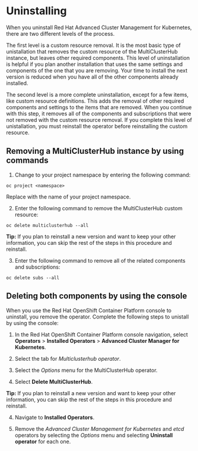 # Uninstalling

When you uninstall Red Hat Advanced Cluster Management for Kubernetes, there are two different levels of the process. 

The first level is a custom resource removal. It is the most basic type of unistallation that removes the custom resource of the MultiClusterHub instance, but leaves other required components. This level of uninstallation is helpful if you plan another installation that uses the same settings and components of the one that you are removing. Your time to install the next version is reduced when you have all of the other components already installed. 

The second level is a more complete uninstallation, except for a few items, like custom resource definitions. This adds the removal of other required components and settings to the items that are removed. When you continue with this step, it removes all of the components and subscriptions that were not removed with the custom resource removal. If you complete this level of unistallation, you must reinstall the operator before reinstalling the custom resource.

## Removing a MultiClusterHub instance by using commands  

1. Change to your project namespace by entering the following command:

```
oc project <namespace>
```

  Replace <namespace> with the name of your project namespace.

2. Enter the following command to remove the MultiClusterHub custom resource:

```
oc delete multiclusterhub --all
```

  **Tip:** If you plan to reinstall a new version and want to keep your other information, you can skip the rest of the steps in this procedure and reinstall.  

3. Enter the following command to remove all of the related components and subscriptions:

```
oc delete subs --all
```

## Deleting both components by using the console

When you use the Red Hat OpenShift Container Platform console to uninstall, you remove the operator. Complete the following steps to unistall by using the console:

1. In the Red Hat OpenShift Container Platform console navigation, select **Operators** > **Installed Operators** > **Advanced Cluster Manager for Kubernetes**.

2. Select the tab for *Multiclusterhub operator*.

3. Select the *Options* menu for the MultiClusterHub operator. 

4. Select **Delete MultiClusterHub**.

  **Tip:** If you plan to reinstall a new version and want to keep your other information, you can skip the rest of the steps in this procedure and reinstall.  

4. Navigate to **Installed Operators**. 

5. Remove the *Advanced Cluster Management for Kubernetes* and *etcd* operators by selecting the *Options* menu and selecting **Uninstall operator** for each one.
